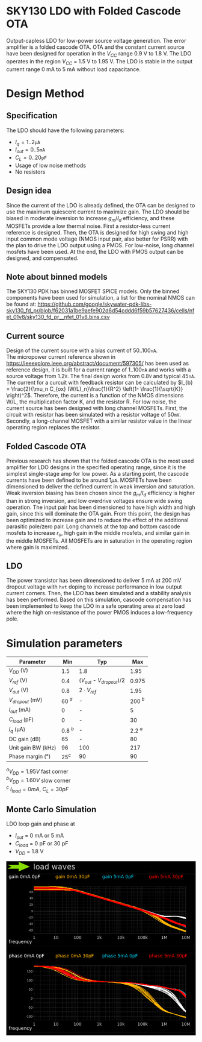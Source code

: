 # SKY130 LDO with Folded Cascode OTA
Output-capless LDO for low-power source voltage generation. The error amplifier is a folded cascode OTA. OTA and the constant current source have been designed for operation in the $V_{CC}$ range 0.9 V to 1.8 V. The LDO operates in the region $V_{CC}$ = 1.5 V  to 1.95 V. The LDO is stable in the output current range 0 mA to 5 mA without load capacitance. 

# Design Method
## Specification
The LDO should have the following parameters:  
- $I_{q} = 1..2 \texttt{µA}$
- $I_{out} = 0..5 \texttt{mA}$
- $C_L = 0..20 \texttt{pF}$
- Usage of low noise methods
- No resistors

## Design idea
Since the current of the LDO is already defined, the OTA can be designed to use the maximum quiescent current to maximize gain. The LDO should be biased in moderate inversion to increase $g_m/I_d$ efficiency, and these MOSFETs provide a low thermal noise. First a resistor-less current reference is designed. Then, the OTA is designed for high swing and high input common mode voltage (NMOS input pair, also better for PSRR) with the plan to drive the LDO output using a PMOS. For low-noise, long channel mosfets have been used. At the end, the LDO with PMOS output can be designed, and compensated. 

## Note about binned models
The SKY130 PDK has binned MOSFET SPICE models. Only the binned components have been used for simulation, a list for the nominal NMOS can be found at: https://github.com/google/skywater-pdk-libs-sky130_fd_pr/blob/f62031a1be9aefe902d6d54cddd6f59b57627436/cells/nfet_01v8/sky130_fd_pr__nfet_01v8.bins.csv 

## Current source
Design of the current source with a bias current of $50..100 \texttt{nA}$.  
The micropower current reference shown in https://ieeexplore.ieee.org/abstract/document/597305/ has been used as reference design, it is built for a current range of $1..100 \texttt{nA}$ and works with a source voltage from $1.2\texttt{V}$. The final design works from $0.8 \texttt{V}$ and typical $45 \texttt{nA}$.  
The current for a curcuit with feedback resistor can be calculated by $I_{b} = \frac{2}{\mu_n C_{ox} (W/L)_n}\frac{1}{R^2} \left(1- \frac{1}{\sqrt{K}} \right)^2$. Therefore, the current is a function of the NMOS dimensions W/L, the multiplication factor K, and the resistor R. For low noise, the current source has been designed with long channel MOSFETs. First, the circuit with resistor has been simulated with a resistor voltage of $50 \texttt{mV}$. Secondly, a long-channel MOSFET with a similar resistor value in the linear operating region replaces the resistor. 

## Folded Cascode OTA
Previous research has shown that the folded cascode OTA is the most used amplifier for LDO designs in the specified operating range, since it is the simplest single-stage amp for low power. As a starting point, the cascode currents have been defined to be around $1 \mu \texttt{A}$. MOSFETs have been dimensioned to deliver the defined current in weak inversion and saturation. Weak inversion biasing has been chosen since the $g_m/I_d$ efficiency is higher than in strong inversion, and low overdrive voltages ensure wide swing operation. The input pair has been dimensioned to have high width and high gain, since this will dominate the OTA gain. From this point, the design has been optimized to increase gain and to reduce the effect of the additional parasitic pole/zero pair. Long channels at the top and bottom cascode mosfets to increase $r_o$, high gain in the middle mosfets, and similar gain in the middle MOSFETs. All MOSFETs are in saturation in the operating region where gain is maximized.

## LDO
The power transistor has been dimensioned to deliver 5 mA at 200 mV dropout voltage with `hvt` doping to increase performance in low output current corners. Then, the LDO has been simulated and a stability analysis has been performed. Based on this simulation, cascode compensation has been implemented to keep the LDO in a safe operating area at zero load where the high on-resistance of the power PMOS induces a low-frequency pole.

# Simulation parameters
|Parameter| Min | Typ | Max
|---|---|---|---|
| $V_{DD}$ (V) | 1.5  | 1.8 | 1.95 |
| $V_{ref}$ (V) | 0.4 | ($V_{out}$ - $V_{dropout}$)/2 | 0.975 |
| $V_{out}$ (V) | 0.8 | $2 \cdot V_{ref}$ | 1.95 |
| $V_{dropout}$ (mV) | 60 $^a$ | - | 200 $^b$|
| $I_{out}$ (mA) | 0 |-| 5 |
| $C_{load}$ (pF) | 0 | - | 30 |  
| $I_{q}$ (µA)   | 0.8 $^b$ |-| 2.2 $^a$ | 
| DC gain (dB)   | 65 | - | 80 | 
| Unit gain BW (kHz)   | 96 | 100 | 217 | 
| Phase margin (°)   | $25^c$ | 90 | 90 |

$^a V_{DD}=1.95V$ fast corner  
$^b V_{DD}=1.60V$ slow corner  
$^c$ $I_{load}=0mA$, $C_L = 30 pF$  

## Monte Carlo Simulation 
LDO loop gain and phase at 
* $I_{out}$ = 0 mA or 5 mA
* $C_{load}$ = 0 pF or 30 pF
* $V_{DD}$ = 1.8 V 

![comp_](doc/gain_phase_mc_1v8.png)  


